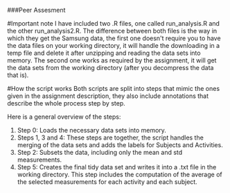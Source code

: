 ###Peer Assesment

#Important note
I have included two .R files, one called run_analysis.R and the other run_analysis2.R.
The difference between both files is the way in which they get the Samsung data, the 
first one doesn't require you to have the data files on your working directory, it will
handle the downloading in a temp file and delete it after unzipping and reading the data 
sets into memory. The second one works as required by the assignment, it will get the 
data sets from the working directory (after you decompress the data that is).

#How the script works
Both scripts are split into steps that mimic the ones given in the assignment description, 
they also include annotations that describe the whole process step by step. 

Here is a general overview of the steps:

1. Step 0: Loads the necessary data sets into memory.
2. Steps 1, 3 and 4: These steps are together, the script handles the merging of the 
   data sets and adds the labels for Subjects and Activities.
3. Step 2: Subsets the data, including only the mean and std measurements. 
4. Step 5: Creates the final tidy data set and writes it into a .txt file in the working 
   directory. This step includes the computation of the average of the selected measurements 
   for each activity and each subject.
  